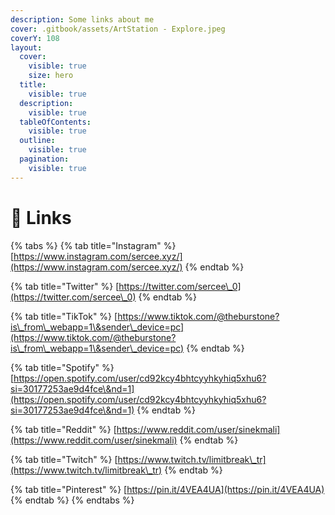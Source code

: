 ```yaml
---
description: Some links about me
cover: .gitbook/assets/ArtStation - Explore.jpeg
coverY: 108
layout:
  cover:
    visible: true
    size: hero
  title:
    visible: true
  description:
    visible: true
  tableOfContents:
    visible: true
  outline:
    visible: true
  pagination:
    visible: true
---
```


# 📝 Links



{% tabs %}
{% tab title="Instagram" %}
[https://www.instagram.com/sercee.xyz/](https://www.instagram.com/sercee.xyz/)
{% endtab %}

{% tab title="Twitter" %}
[https://twitter.com/sercee\_0](https://twitter.com/sercee\_0)
{% endtab %}

{% tab title="TikTok" %}
[https://www.tiktok.com/@theburstone?is\_from\_webapp=1\&sender\_device=pc](https://www.tiktok.com/@theburstone?is\_from\_webapp=1\&sender\_device=pc)
{% endtab %}

{% tab title="Spotify" %}
[https://open.spotify.com/user/cd92kcy4bhtcyyhkyhiq5xhu6?si=30177253ae9d4fce\&nd=1](https://open.spotify.com/user/cd92kcy4bhtcyyhkyhiq5xhu6?si=30177253ae9d4fce\&nd=1)
{% endtab %}

{% tab title="Reddit" %}
[https://www.reddit.com/user/sinekmali](https://www.reddit.com/user/sinekmali)
{% endtab %}

{% tab title="Twitch" %}
[https://www.twitch.tv/limitbreak\_tr](https://www.twitch.tv/limitbreak\_tr)
{% endtab %}

{% tab title="Pinterest" %}
[https://pin.it/4VEA4UA](https://pin.it/4VEA4UA)
{% endtab %}
{% endtabs %}
